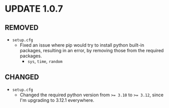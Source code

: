 # UPDATE 1.0.7

## REMOVED

- `setup.cfg`
	- Fixed an issue where pip would try to install python built-in packages, resulting in an error, by removing those from the required packages.
		- `sys`, `time`, `random`

## CHANGED

- `setup.cfg`
	- Changed the required python version from `>= 3.10` to `>= 3.12`, since I'm upgrading to 3.12.1 everywhere.
